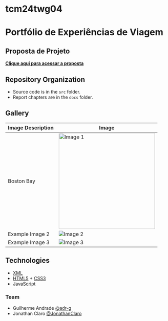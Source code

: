 # tcm24twg04
# Portfólio de Experiências de Viagem

## Proposta de Projeto

[**Clique aqui para acessar a proposta**](Proposta.md)

## Repository Organization

- Source code is in the `src` folder.
- Report chapters are in the `docs` folder.

## Gallery

| Image Description | Image |
|-------------------|-------|
| Boston Bay   | <img src="Boston_Back_Bay.jpg" alt="Image 1" width="300" /> |
| Example Image 2   | ![Image 2](link_to_image_2) |
| Example Image 3   | ![Image 3](link_to_image_3) |

## Technologies

- [XML](https://www.w3schools.com/xml/)
- [HTML5](https://www.w3schools.com/html/html5_intro.asp) + [CSS3](https://www.w3schools.com/css/css_intro.asp)
- [JavaScript](https://www.w3schools.com/js/)



### Team
- Guilherme Andrade [@adr-g](https://github.com/adr-g)
- Jonathan Claro [@JonathanClaro](https://github.com/JonathanClaro)
